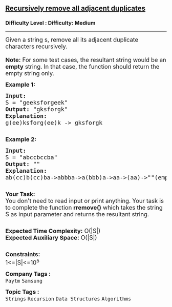 <h2><a href="https://www.geeksforgeeks.org/problems/recursively-remove-all-adjacent-duplicates0744/1?page=1&category=Recursion&status=unsolved&sprint=a663236c31453b969852f9ea22507634&sortBy=submissions">Recursively remove all adjacent duplicates</a></h2><h3>Difficulty Level : Difficulty: Medium</h3><hr><div class="problems_problem_content__Xm_eO"><p><span style="font-size: 18px;">Given a string s, remove all its adjacent duplicate characters recursively.&nbsp;<br><br><strong>Note:</strong> For some test cases, the resultant string would be an <strong>empty</strong> string. In that case, the function should return the empty string only.</span></p>
<p><strong><span style="font-size: 18px;">Example 1:</span></strong></p>
<pre><span style="font-size: 18px;"><strong>Input:</strong>
S = "geeksforgeek"
<strong>Output:</strong> "gksforgk"
<strong>Explanation: </strong>
g(ee)ksforg(ee)k -&gt; gksforgk</span></pre>
<p><br><strong><span style="font-size: 18px;">Example 2:</span></strong></p>
<pre><span style="font-size: 18px;"><strong>Input: 
</strong>S = "abccbccba"
<strong>Output:</strong> ""
<strong>Explanation: 
</strong>ab(cc)b(cc)ba-&gt;abbba-&gt;a(bbb)a-&gt;aa-&gt;(aa)-&gt;""(empty string)</span></pre>
<p><br><span style="font-size: 18px;"><strong>Your Task:</strong><br>You don't need to read input or print anything. Your task is to complete the function <strong>rremove()</strong> which takes the string S as input parameter and returns the resultant string.</span></p>
<p><br><span style="font-size: 18px;"><strong>Expected Time Complexity:</strong> O(|S|)<br><strong>Expected Auxiliary Space:</strong> O(|S|)</span></p>
<p><br><span style="font-size: 18px;"><strong>Constraints:</strong><br>1&lt;=|S|&lt;=10<sup>5</sup></span></p></div><p><span style=font-size:18px><strong>Company Tags : </strong><br><code>Paytm</code>&nbsp;<code>Samsung</code>&nbsp;<br><p><span style=font-size:18px><strong>Topic Tags : </strong><br><code>Strings</code>&nbsp;<code>Recursion</code>&nbsp;<code>Data Structures</code>&nbsp;<code>Algorithms</code>&nbsp;